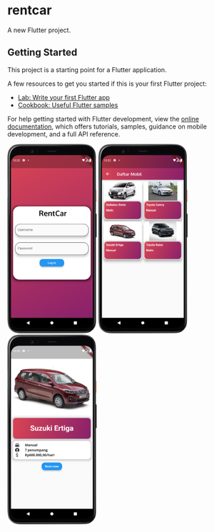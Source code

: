 # rentcar

A new Flutter project.

## Getting Started

This project is a starting point for a Flutter application.

A few resources to get you started if this is your first Flutter project:

- [Lab: Write your first Flutter app](https://docs.flutter.dev/get-started/codelab)
- [Cookbook: Useful Flutter samples](https://docs.flutter.dev/cookbook)

For help getting started with Flutter development, view the
[online documentation](https://docs.flutter.dev/), which offers tutorials,
samples, guidance on mobile development, and a full API reference.


<img src="https://github.com/nabilraihann/nabilraihann/blob/main/images/Screenshot_20221223_223224.png" width="200"> <img src="https://github.com/nabilraihann/nabilraihann/blob/main/images/Screenshot_20221223_223255.png" width="200"> <img src="https://github.com/nabilraihann/nabilraihann/blob/main/images/Screenshot_20221223_223316.png" width="200">


